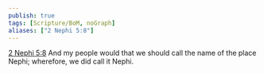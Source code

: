 ```yaml
---
publish: true
tags: [Scripture/BoM, noGraph]
aliases: ["2 Nephi 5:8"]
---
```

[2 Nephi 5:8](https://churchofjesuschrist.org/study/scriptures/bofm/2-ne/5?lang=eng&id=p8#p8) And my people would that we should call the name of the place Nephi; wherefore, we did call it Nephi.
